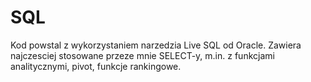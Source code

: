 # SQL
Kod powstal z wykorzystaniem narzedzia Live SQL od Oracle.
Zawiera najczesciej stosowane przeze mnie SELECT-y, m.in. z funkcjami analitycznymi, pivot, funkcje rankingowe.

